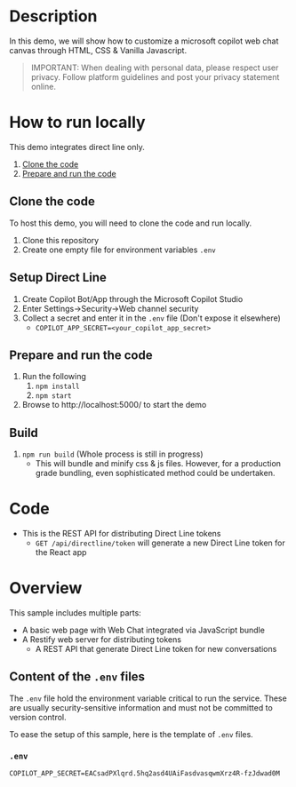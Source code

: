 # Description

In this demo, we will show how to customize a microsoft copilot web chat canvas through HTML, CSS & Vanilla Javascript. 

> IMPORTANT: When dealing with personal data, please respect user privacy. Follow platform guidelines and post your privacy statement online.

# How to run locally

This demo integrates direct line only.

1. [Clone the code](#clone-the-code)
1. [Prepare and run the code](#prepare-and-run-the-code)

## Clone the code

To host this demo, you will need to clone the code and run locally.

1. Clone this repository
1. Create one empty file for environment variables `.env`


## Setup Direct Line
1. Create Copilot Bot/App through the Microsoft Copilot Studio
2. Enter Settings->Security->Web channel security
3. Collect a secret and enter it in the `.env` file (Don't expose it elsewhere)
      -  `COPILOT_APP_SECRET=<your_copilot_app_secret>`  


## Prepare and run the code

1. Run the following
   1. `npm install`
   1. `npm start`
1. Browse to http://localhost:5000/ to start the demo

## Build

1. `npm run build` (Whole process is still in progress)
   - This will bundle and minify css & js files. However, for a production grade bundling, even sophisticated method could be undertaken.

# Code

-  This is the REST API for distributing Direct Line tokens
   -  `GET /api/directline/token` will generate a new Direct Line token for the React app

# Overview

This sample includes multiple parts:

-  A basic web page with Web Chat integrated via JavaScript bundle
-  A Restify web server for distributing tokens
   -  A REST API that generate Direct Line token for new conversations


## Content of the `.env` files

The `.env` file hold the environment variable critical to run the service. These are usually security-sensitive information and must not be committed to version control.

To ease the setup of this sample, here is the template of `.env` files.

### `.env`

```
COPILOT_APP_SECRET=EACsadPXlqrd.5hq2asd4UAiFasdvasqwmXrz4R-fzJdwad0M
```